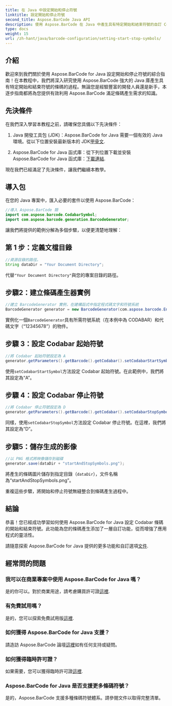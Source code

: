 ```yaml
---
title: 在 Java 中設定開始和停止符號
linktitle: 設定開始和停止符號
second_title: Aspose.BarCode Java API
description: 使用 Aspose.BarCode 在 Java 中產生具有特定開始和結束符號的自訂 Codabar 條碼。請按照我們的逐步指南進行無縫整合。
type: docs
weight: 15
url: /zh-hant/java/barcode-configuration/setting-start-stop-symbols/
---
```


## 介紹

歡迎來到我們關於使用 Aspose.BarCode for Java 設定開始和停止符號的綜合指南！在本教程中，我們將深入研究使用 Aspose.BarCode 強大的 Java 庫產生具有特定開始和結束符號的條碼的過程。無論您是經驗豐富的開發人員還是新手，本逐步指南都將為您提供有效利用 Aspose.BarCode 滿足條碼產生需求的知識。

## 先決條件

在我們深入學習本教程之前，請確保您具備以下先決條件：

1.  Java 開發工具包 (JDK)：Aspose.BarCode for Java 需要一個有效的 Java 環境。從以下位置安裝最新版本的 JDK[甲骨文](https://www.oracle.com/java/technologies/javase-downloads.html).

2.  Aspose.BarCode for Java 函式庫：從下列位置下載並安裝 Aspose.BarCode for Java 函式庫：[下載連結](https://releases.aspose.com/barcode/java/).

現在我們已經滿足了先決條件，讓我們繼續本教學。

## 導入包

在您的 Java 專案中，匯入必要的套件以使用 Aspose.BarCode：

```java
//導入 Aspose.BarCode 類
import com.aspose.barcode.CodabarSymbol;
import com.aspose.barcode.generation.BarcodeGenerator;
```

讓我們將提供的範例分解為多個步驟，以便更清楚地理解：

## 第 1 步：定義文檔目錄

```java
//資源目錄的路徑。
String dataDir = "Your Document Directory";
```

代替`"Your Document Directory"`與您的專案目錄的路徑。

## 步驟2：建立條碼產生器實例

```java
//建立 BarcodeGenerator 實例，在建構函式中指定程式碼文字和符號系統
BarcodeGenerator generator = new BarcodeGenerator(com.aspose.barcode.EncodeTypes.CODABAR, "12345678");
```

實例化一個`BarcodeGenerator`具有所需符號系統（在本例中為 CODABAR）和代碼文字（“12345678”）的物件。

## 步驟 3：設定 Codabar 起始符號

```java
//將 Codabar 起始符號設定為 A
generator.getParameters().getBarcode().getCodabar().setCodabarStartSymbol(CodabarSymbol.A);
```

使用`setCodabarStartSymbol`方法設定 Codabar 起始符號。在此範例中，我們將其設定為“A”。

## 步驟 4：設定 Codabar 停止符號

```java
//將 Codabar 停止符號設定為 D
generator.getParameters().getBarcode().getCodabar().setCodabarStopSymbol(CodabarSymbol.D);
```

同樣，使用`setCodabarStopSymbol`方法設定 Codabar 停止符號。在這裡，我們將其設定為“D”。

## 步驟5：儲存生成的影像

```java
//以 PNG 格式將映像儲存到磁碟
generator.save(dataDir + "startAndStopSymbols.png");
```

將產生的條碼圖片儲存到指定目錄（`dataDir`），文件名稱為“startAndStopSymbols.png”。

重複這些步驟，將開始和停止符號無縫整合到條碼產生過程中。

## 結論

恭喜！您已經成功學習如何使用 Aspose.BarCode for Java 設定 Codabar 條碼的開始和結束符號。此功能為您的條碼產生添加了一層自訂功能，從而增強了應用程式的靈活性。

請隨意探索 Aspose.BarCode for Java 提供的更多功能和自訂選項[文件](https://reference.aspose.com/barcode/java/).

## 經常問的問題

### 我可以在商業專案中使用 Aspose.BarCode for Java 嗎？
是的你可以。對於商業用途，請考慮購買許可證[這裡](https://purchase.aspose.com/buy).

### 有免費試用嗎？
是的，您可以探索免費試用版[這裡](https://releases.aspose.com/).

### 如何獲得 Aspose.BarCode for Java 支援？
請造訪 Aspose.BarCode 論壇[這裡](https://forum.aspose.com/c/barcode/13)如有任何支持或疑問。

### 如何獲得臨時許可證？
如果需要，您可以獲得臨時許可證[這裡](https://purchase.aspose.com/temporary-license/).

### Aspose.BarCode for Java 是否支援更多條碼符號？
是的，Aspose.BarCode 支援多種條碼符號體系。請參閱文件以取得完整清單。

